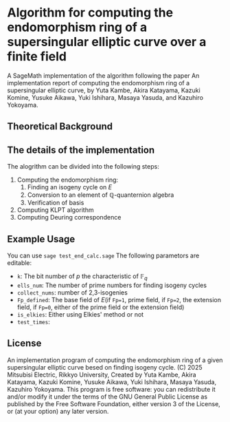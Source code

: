 <!-- (仮)日本語版  
# 超特異楕円曲線の自己準同型環計算アルゴリズム
有限体 $\mathbb{F}_q$上の超特異楕円曲線 $E$の自己準同型環 $\mathrm{End}(E)$の基底計算のコードを紹介する.  
本コードは~~で提案されたものの実装したものである.
## 理論的説明
詳細は~~を参照.
## 実装の説明
本コードは以下の3つのステップに分けることができる:
1. End環計算:
    1. 同種写像サイクル探索:
    1. 四元数代数の元への変換:
    1. 極大整環であるかの判定:
2. KLPTアルゴリズム計算:
3. Deuring対応の計算

## テストコードについて
テストコードは`sage test_end_calc.sage`で実行可能である.   
編集可能なパラメータは以下の通りである:
- `k`: $\mathbb{F}_q$の標数 $p$のビット数
- `ells_num`: サイクルの次数に用いる素数の数
- `collect_nums`: 2,3-isogenyの数
- `Fp_defined`: 基礎体(`Fp=1`なら素体, `Fp=2`なら拡大体, `Fp=0`なら制限なし)
- `D`: 
- `is_elkies`: Elkies素数の利用の有無
- `test_times`: 実行回数 -->

# Algorithm for computing the endomorphism ring of a supersingular elliptic curve over a finite field
A SageMath implementation of the algorithm following the paper An implementation report of computing the endomorphism ring of a supersingular elliptic curve, by Yuta Kambe, Akira Katayama, Kazuki Komine, Yusuke Aikawa, Yuki Ishihara, Masaya Yasuda, and Kazuhiro Yokoyama.
## Theoretical Background

## The details of the implementation
The alogrithm can be divided into the following steps:
1. Computing the endomorphism ring:
    1. Finding an isogeny cycle on $E$
    1. Conversion to an element of $\mathbb{Q}$-quanternion algebra
    1. Verification of basis
2. Computing KLPT algorithm
3. Computing Deuring correspondence

## Example Usage
You can use `sage test_end_calc.sage`
The following parametors are editable:
- `k`: The bit number of $p$ the characteristic of $\mathbb{F}_q$
- `ells_num`: The number of prime numbers for finding isogeny cycles 
- `collect_nums`: number of 2,3-isogenies
- `Fp_defined`: The base field of $E$(if `Fp=1`, prime field, if `Fp=2`, the extension field, if `Fp=0`, either of the prime field or the extension field)
- `is_elkies`: Either using Elkies' method or not
- `test_times`:

## License
An implementation program of computing the endomorphism ring of a given supersingular elliptic curve besed on finding isogeny cycle.
(C) 2025 Mitsubisi Electric, Rikkyo University, Created by Yuta Kambe, Akira Katayama, Kazuki Komine, Yusuke Aikawa, Yuki Ishihara, Masaya Yasuda, Kazuhiro Yokoyama.
This program is free software: you can redistribute it and/or modify it under the terms of the GNU General Public License as published by the Free Software Foundation, either version 3 of the License, or (at your option) any later version.
